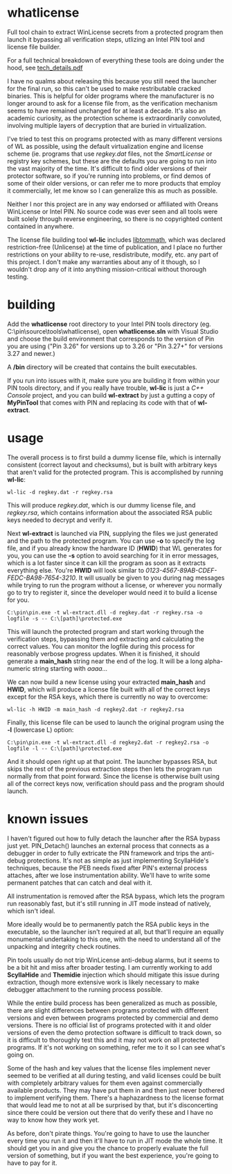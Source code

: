 # whatlicense
Full tool chain to extract WinLicense secrets from a protected program then launch it bypassing all verification steps, utlizing an Intel PIN tool and license file builder.

For a full technical breakdown of everything these tools are doing under the hood, see [tech_details.pdf](tech_details.pdf)

I have no qualms about releasing this because you still need the launcher for the final run, so this can't be used to make restributable cracked binaries.  This is helpful for older programs where the manufacturer is no longer around to ask for a license file from, as the verification mechanism seems to have remained unchanged for at least a decade.  It's also an academic curiosity, as the protection scheme is extraordinarily convoluted, involving multiple layers of decryption that are buried in virtualization.

I've tried to test this on programs protected with as many different versions of WL as possible, using the default virtualization engine and license scheme (ie. programs that use *regkey.dat* files, not the *SmartLicense* or registry key schemes, but these are the defaults you are going to run into the vast majority of the time.  It's difficult to find older versions of their protector software, so if you're running into problems, or find demos of some of their older versions, or can refer me to more products that employ it commercially, let me know so I can generalize this as much as possible.

Neither I nor this project are in any way endorsed or affiliated with Oreans WinLicense or Intel PIN.  No source code was ever seen and all tools were built solely through reverse engineering, so there is no copyrighted content contained in anywhere.

The license file building tool **wl-lic** includes [libtommath](https://github.com/libtom/libtommath), which was declared restriction-free (Unlicense) at the time of publication, and I place no further restrictions on your ability to re-use, resdistribute, modify, etc. any part of this project.  I don't make any warranties about any of it though, so I wouldn't drop any of it into anything mission-critical without thorough testing.

# building

Add the **whatlicense** root directory to your Intel PIN tools directory (eg. C:\pin\source\tools\whatlicense), open **whatlicense.sln** with Visual Studio and choose the build environment that corresponds to the version of Pin you are using ("Pin 3.26" for versions up to 3.26 or "Pin 3.27+" for versions 3.27 and newer.)

A **/bin** directory will be created that contains the built executables.

If you run into issues with it, make sure you are building it from within your PIN tools directory, and if you really have trouble, **wl-lic** is just a *C++ Console* project, and you can build **wl-extract** by just a gutting a copy of **MyPinTool** that comes with PIN and replacing its code with that of **wl-extract**.

# usage

The overall process is to first build a dummy license file, which is internally consistent (correct layout and checksums), but is built with arbitrary keys that aren't valid for the protected program.  This is accomplished by running **wl-lic**:

```
wl-lic -d regkey.dat -r regkey.rsa
```

This will produce *regkey.dat*, which is our dummy license file, and *regkey.rsa*, which contains information about the associated RSA public keys needed to decrypt and verify it.

Next **wl-extract** is launched via PIN, supplying the files we just generated and the path to the protected program.  You can use **-o** to specify the log file, and if you already know the hardware ID (**HWID**) that WL generates for you, you can use the **-s** option to avoid searching for it in error messages, which is a lot faster since it can kill the program as soon as it extracts everything else.  You're **HWID** will look similar to *0123-4567-89AB-CDEF-FEDC-BA98-7654-3210*. It will usually be given to you during nag messages while trying to run the program without a license, or wherever you normally go to try to register it, since the developer would need it to build a license for you.

```
C:\pin\pin.exe -t wl-extract.dll -d regkey.dat -r regkey.rsa -o logfile -s -- C:\[path]\protected.exe
```

This will launch the protected program and start working through the verification steps, bypassing them and extracting and calculating the correct values.  You can monitor the logfile during this process for reasonably verbose progress updates.  When it is finished, it should generate a **main_hash** string near the end of the log.  It will be a long alpha-numeric string starting with *aaaa...*

We can now build a new license using your extracted **main_hash** and **HWID**, which will produce a license file built with all of the correct keys except for the RSA keys, which there is currently no way to overcome:

```
wl-lic -h HWID -m main_hash -d regkey2.dat -r regkey2.rsa
```

Finally, this license file can be used to launch the original program using the **-l** (lowercase L) option:

```
C:\pin\pin.exe -t wl-extract.dll -d regkey2.dat -r regkey2.rsa -o logfile -l -- C:\[path]\protected.exe
```

And it should open right up at that point. The launcher bypasses RSA, but skips the rest of the previous extraction steps then lets the program run normally from that point forward.  Since the license is otherwise built using all of the correct keys now, verification should pass and the program should launch.

# known issues

I haven't figured out how to fully detach the launcher after the RSA bypass just yet.  PIN_Detach() launches an external process that connects as a debugger in order to fully extricate the PIN framework and trips the anti-debug protections.  It's not as simple as just implementing ScyllaHide's techniques, because the PEB needs fixed after PIN's external process attaches, after we lose instrumentation ability.  We'll have to write some permanent patches that can catch and deal with it.

All instrumentation is removed after the RSA bypass, which lets the program run reasonably fast, but it's still running in JIT mode instead of natively, which isn't ideal.

More ideally would be to permanently patch the RSA public keys in the executable, so the launcher isn't required at all, but that'll require an equally monumental undertaking to this one, with the need to understand all of the unpacking and integrity check routines.

Pin tools usually do not trip WinLicense anti-debug alarms, but it seems to be a bit hit and miss after broader testing.  I am currently working to add **ScyllaHide** and **Themidie** injection which should mitigate this issue during extraction, though more extensive work is likely necessary to make debugger attachment to the running process possible.

While the entire build process has been generalized as much as possible, there are slight differences between programs protected with different versions and even between programs protected by commercial and demo versions.  There is no official list of programs protected with it and older versions of even the demo protection software is difficult to track down, so it is difficult to thoroughly test this and it may not work on all protected programs.  If it's not working on something, refer me to it so I can see what's going on.

Some of the hash and key values that the license files implement never seemed to be verified at all during testing, and valid licenses could be built with completely arbitrary values for them even against commercially available products.  They may have put them in and then just never bothered to implement verifying them.  There's a haphazardness to the license format that would lead me to not at all be surprised by that, but it's disconcerting since there could be version out there that do verify these and I have no way to know how they work yet.

As before, don't pirate things.  You're going to have to use the launcher every time you run it and then it'll have to run in JIT mode the whole time.  It should get you in and give you the chance to properly evaluate the full version of something, but if you want the best experience, you're going to have to pay for it.
